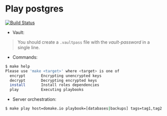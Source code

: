 # Play postgres

[![Build Status](https://travis-ci.org/ansyble/play-postgres.svg?branch=master)](https://travis-ci.org/ansyble/play-postgres)

* Vault:

> You should create a `.vaultpass` file with the *vault-password* in a single line.

* Commands:

```sh
$ make help
Please use 'make <target>' where <target> is one of
  encrypt       Encrypting unencrypted keys
  decrypt       Decrypting encrypted keys
  install       Install roles dependencies
  play          Executing playbooks
```

* Server orchestration:

```sh
$ make play host=domake.io playbook=[databases|backups] tags=tag1,tag2
```
